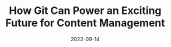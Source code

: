 ---
image: 
  path: https://res.cloudinary.com/dahpdufoq/image/upload/marketing-site/git-merge-mike-git-cms.jpg
  alt: >-
    Black background image with picture of speaker, Mike Neumegen
date: 2022-09-14
upcoming: false
title: How Git Can Power an Exciting Future for Content Management
content: >-
  Explore a new wave of content management systems that are built on top
    of Git, with CloudCannon CEO and co-founder Mike Neumegen.
link: https://www.youtube.com/watch?v=EJXUNmb8nxM
---